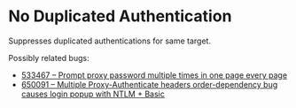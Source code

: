# No Duplicated Authentication

Suppresses duplicated authentications for same target.

Possibly related bugs:

 * [533467 – Prompt proxy password multiple times in one page every page](https://bugzilla.mozilla.org/show_bug.cgi?id=533467)
 * [650091 – Multiple Proxy-Authenticate headers order-dependency bug causes login popup with NTLM + Basic](https://bugzilla.mozilla.org/show_bug.cgi?id=650091)


